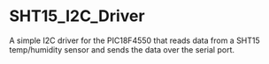 # SHT15_I2C_Driver
A simple I2C driver for the PIC18F4550 that reads data from a SHT15 temp/humidity sensor and sends the data over the serial port.
